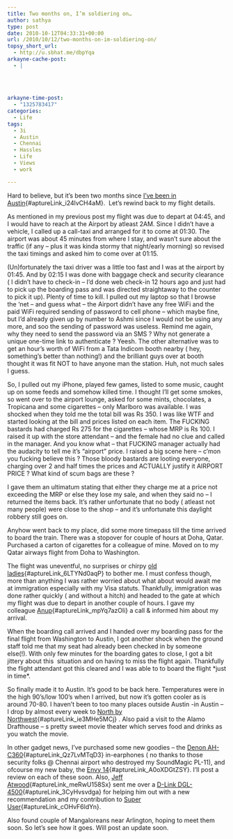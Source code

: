 ```yaml
---
title: Two months on, I’m soldiering on…
author: sathya
type: post
date: 2010-10-12T04:33:31+00:00
url: /2010/10/12/two-months-on-im-soldiering-on/
topsy_short_url:
  - http://u.sbhat.me/dbpYqa
arkayne-cache-post:
  - |
    
    
    
    
arkayne-time-post:
  - "1325783417"
categories:
  - Life
tags:
  - 3i
  - Austin
  - Chennai
  - Hassles
  - Life
  - Views
  - work

---
```

Hard to believe, but it&#8217;s been two months since [I&#8217;ve been in Austin][1]{#aptureLink_i24lvCH4aM}.  Let&#8217;s rewind back to my flight details.

As mentioned in my previous post my flight was due to depart at 04:45, and I would have to reach at the Airport by atleast 2AM. Since I didn&#8217;t have a vehicle, I called up a call-taxi and arranged for it to come at 01:30. The airport was about 45 minutes from where I stay, and wasn&#8217;t sure about the traffic (if any &#8211; plus it was kinda stormy that night/early morning) so revised the taxi timings and asked him to come over at 01:15.

<!--more-->

(Un)fortunately the taxi driver was a little too fast and I was at the airport by 01:45. And by 02:15 I was done with baggage check and security clearance ( I didn&#8217;t have to check-in &#8211; I&#8217;d done web check-in 12 hours ago and just had to pick up the boarding pass and was directed straightaway to the counter to pick it up). Plenty of time to kill. I pulled out my laptop so that I browse the &#8216;net &#8211; and guess what &#8211; the Airport didn&#8217;t have any free WiFi and the paid WiFi required sending of password to cell phone &#8211; which maybe fine, but I&#8217;d already given up by number to Ashmi since I would not be using any more, and soo the sending of password was useless. Remind me again, why they need to send the password via an SMS ? Why not generate a unique one-time link to authenticate ? Yeesh. The other alternative was to get an hour&#8217;s worth of WiFi from a Tata Indicom booth nearby ( hey, something&#8217;s better than nothing!) and the brilliant guys over at booth thought it was fit NOT to have anyone man the station. Huh, not much sales I guess.

So, I pulled out my iPhone, played few games, listed to some music, caught up on some feeds and somehow killed time. I thought I&#8217;ll get some smokes, so went over to the airport lounge, asked for some mints, chocolates, a Tropicana and some cigarettes &#8211; only Marlboro was available. I was shocked when they told me the total bill was Rs 350. I was like WTF and started looking at the bill and prices listed on each item. The FUCKING bastards had charged Rs 275 for the cigarettes &#8211; whose MRP is Rs 100. I raised it up with the store attendant &#8211; and the female had no clue and called in the manager. And you know what &#8211; that FUCKING manager actually had the audacity to tell me it&#8217;s &#8220;airport&#8221; price. I raised a big scene here &#8211; c&#8217;mon you fucking believe this ? Those bloody bastards are looting everyone, charging over 2 and half times the prices and ACTUALLY justify it AIRPORT PRICE ? What kind of scum bags are these ?

I gave them an ultimatum stating that either they charge me at a price not exceeding the MRP or else they lose my sale, and when they said no &#8211; I returned the items back. It&#8217;s rather unfortunate that no body ( atleast not many people) were close to the shop &#8211; and it&#8217;s unfortunate this daylight robbery still goes on.

Anyhow went back to my place, did some more timepass till the time arrived to board the train. There was a stopover for couple of hours at Doha, Qatar. Purchased a carton of cigarettes for a colleague of mine. Moved on to my Qatar airways flight from Doha to Washington.

The flight was uneventful, no surprises or chirpy [old ladies][2]{#aptureLink_6LTYNd0aqP} to bother me. I must confess though, more than anything I was rather worried about what about would await me at immigration especially with my Visa statuts. Thankfully, immigration was done rather quickly ( and without a hitch) and headed to the gate at which my flight was due to depart in another couple of hours. I gave my colleague [Anup][3]{#aptureLink_mpYq7azOli} a call & informed him about my arrival.

When the boarding call arrived and I handed over my boarding pass for the final flight from Washington to Austin, I got another shock when the ground staff told me that my seat had already been checked in by someone else(!). With only few minutes for the boarding gates to close, I got a bit jittery about this  situation and on having to miss the flight again. Thankfully the flight attendant got this cleared and I was able to to board the flight \*just in time\*.

So finally made it to Austin. It&#8217;s good to be back here. Temperatures were in the high 90&#8217;s/low 100&#8217;s when I arrived, but now it&#8217;s gotten cooler as is around 70-80. I haven&#8217;t been to too many places outside Austin -in Austin &#8211; I drop by almost every week to [North by Northwest][4]{#aptureLink_ie3MHe5MCj} . Also paid a visit to the Alamo Drafthouse &#8211; s pretty sweet movie theater which serves food and drinks as you watch the movie.

In other gadget news, I&#8217;ve purchased some new goodies &#8211; the [Denon AH-C360][5]{#aptureLink_Qz7LvMTqD3} in-earphones ( no thanks to those security folks @ Chennai airport who destroyed my SoundMagic PL-11), and ofcourse my new baby, the [Envy 14][6]{#aptureLink_A0oXDGtZSY}. I&#8217;ll post a review on each of these soon. Also, [Jeff Atwood][7]{#aptureLink_meRwU158Sx} sent me over a [D-Link DGL-4500][8]{#aptureLink_3CyHvsvdga} for helping him out with a new recommendation and my contribution to [Super User][9]{#aptureLink_cOHvF6ldYn}.

Also found couple of Mangaloreans near Arlington, hoping to meet them soon. So let&#8217;s see how it goes. Will post an update soon.

 [1]: http://sathyabh.at/2010/08/08/heading-back-to-austin/
 [2]: http://sathyabh.at/2008/11/22/experience-of-a-lifetime-the-mumbai-austin-flight/
 [3]: http://www.anuppimpalkhare.com/
 [4]: http://sathyabh.at/2008/12/21/a-visit-to-north-by-northwest/
 [5]: http://post.sathyabh.at/my-new-denon-ah-c360-is-here
 [6]: http://www.flickr.com/photos/sathyabhat/tags/envy/
 [7]: http://codinghorror.com
 [8]: http://post.sathyabh.at/yaaaay-the-d-link-dgl-4500-sent-by-codinghorr
 [9]: http://superuser.com/users/4377/sathya
